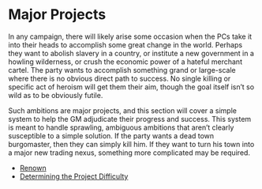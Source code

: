 # Major Projects

In any campaign, there will likely arise some occasion when the
PCs take it into their heads to accomplish some great change in the
world. Perhaps they want to abolish slavery in a country, or institute
a new government in a howling wilderness, or crush the economic
power of a hateful merchant cartel. The party wants to accomplish
something grand or large-scale where there is no obvious direct path
to success. No single killing or specific act of heroism will get them
their aim, though the goal itself isn’t so wild as to be obviously futile.

Such ambitions are major projects, and this section will cover a
simple system to help the GM adjudicate their progress and success.
This system is meant to handle sprawling, ambiguous ambitions that
aren’t clearly susceptible to a simple solution. If the party wants a
dead town burgomaster, then they can simply kill him. If they want
to turn his town into a major new trading nexus, something more
complicated may be required.

<!-- TOC PLACEHOLDER -->

- [Renown](01-renown.md)
- [Determining the Project Difficulty](02-determining-the-project-difficulty.md)
